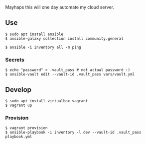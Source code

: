 Mayhaps this will one day automate my cloud server.

## Use

    $ sudo apt install ansible
    $ ansible-galaxy collection install community.general

    $ ansible -i inventory all -m ping

### Secrets

    $ echo "password" > .vault_pass # not actual password :)
    $ ansible-vault edit --vault-id .vault_pass vars/vault.yml

## Develop

    $ sudo apt install virtualbox vagrant
    $ vagrant up

### Provision

    $ vagrant provision
    $ ansible-playbook -i inventory -l dev --vault-id .vault_pass playbook.yml
